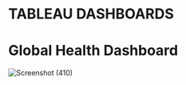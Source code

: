 # TABLEAU DASHBOARDS

# Global Health Dashboard
![Screenshot (410)](https://user-images.githubusercontent.com/91020553/231289189-c82ea3a5-ca79-4d6c-9789-df0c6843a9cb.png)

